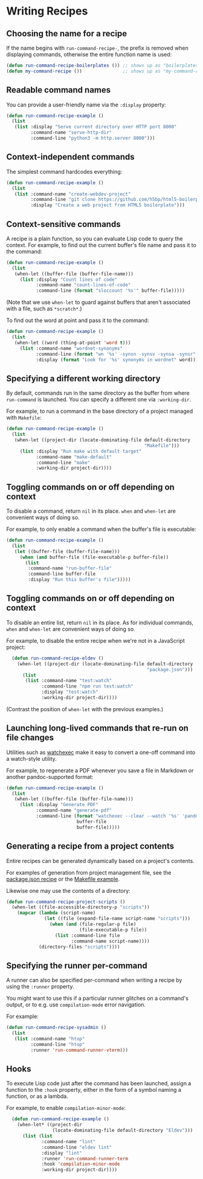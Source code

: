 # Writing Recipes

## Choosing the name for a recipe

If the name begins with `run-command-recipe-`, the prefix is removed when displaying commands, otherwise the entire function name is used:

```lisp
(defun run-command-recipe-boilerplates ()) ;; shows up as "boilerplates"
(defun my-command-recipe ())               ;; shows up as "my-command-recipe"
```

## Readable command names

You can provide a user-friendly name via the `:display` property:

```lisp
(defun run-command-recipe-example ()
  (list
   (list :display "Serve current directory over HTTP port 8000"
         :command-name "serve-http-dir"
         :command-line "python3 -m http.server 8000")))
```

## Context-independent commands

The simplest command hardcodes everything:

```lisp
(defun run-command-recipe-example ()
  (list
   (list :command-name "create-webdev-project"
         :command-line "git clone https://github.com/h5bp/html5-boilerplate webdev-project"
         :display "Create a web project from HTML5 boilerplate")))
```

## Context-sensitive commands

A recipe is a plain function, so you can evaluate Lisp code to query the context. For example, to find out the current buffer's file name and pass it to the command:

```lisp
(defun run-command-recipe-example ()
  (list
   (when-let ((buffer-file (buffer-file-name)))
     (list :display "Count lines of code"
           :command-name "count-lines-of-code"
           :command-line (format "sloccount '%s'" buffer-file)))))
```

(Note that we use `when-let` to guard against buffers that aren't associated with a file, such as `*scratch*`.)

To find out the word at point and pass it to the command:

```lisp
(defun run-command-recipe-example ()
  (list
   (when-let ((word (thing-at-point 'word t)))
     (list :command-name "wordnet-synonyms"
           :command-line (format "wn '%s' -synsn -synsv -synsa -synsr" word)
           :display (format "Look for '%s' synonyms in wordnet" word)))))
```

## Specifying a different working directory

By default, commands run in the same directory as the buffer from where `run-command` is launched. You can specify a different one via `:working-dir`.

For example, to run a command in the base directory of a project managed with `Makefile`:

```lisp
(defun run-command-recipe-example ()
  (list
   (when-let ((project-dir (locate-dominating-file default-directory
                                                   "Makefile")))
     (list :display "Run make with default target"
           :command-name "make-default"
           :command-line "make"
           :working-dir project-dir))))
```

## Toggling commands on or off depending on context

To disable a command, return `nil` in its place. `when` and `when-let` are convenient ways of doing so.

For example, to only enable a command when the buffer's file is executable:

```lisp
(defun run-command-recipe-example ()
  (list
   (let ((buffer-file (buffer-file-name)))
     (when (and buffer-file (file-executable-p buffer-file))
       (list
        :command-name "run-buffer-file"
        :command-line buffer-file
        :display "Run this buffer's file")))))
```

## Toggling commands on or off depending on context

To disable an entire list, return `nil` in its place. As for individual commands, `when` and `when-let` are convenient ways of doing so.

For example, to disable the entire recipe when we're not in a JavaScript project:

```lisp
  (defun run-command-recipe-eldev ()
    (when-let ((project-dir (locate-dominating-file default-directory
                                                    "package.json")))
      (list
       (list :command-name "test:watch"
             :command-line "npm run test:watch"
             :display "test:watch"
             :working-dir project-dir))))
```

(Contrast the position of `when-let` with the previous examples.)

## Launching long-lived commands that re-run on file changes

Utilities such as [watchexec](https://watchexec.github.io/) make it easy to convert a one-off command into a watch-style utility.

For example, to regenerate a PDF whenever you save a file in Markdown or another pandoc-supported format:

```lisp
(defun run-command-recipe-example ()
  (list
   (when-let ((buffer-file (buffer-file-name)))
     (list :display "Generate PDF"
           :command-name "generate-pdf"
           :command-line (format "watchexec --clear --watch '%s' 'pandoc --standalone -t html5 -o /tmp/preview.pdf \'%s\''"
                          buffer-file
                          buffer-file)))))
```

## Generating a recipe from a project contents

Entire recipes can be generated dynamically based on a project's contents.

For examples of generation from project management file, see the [package.json recipe](https://github.com/bard/emacs-run-command/tree/develop/cookbook/run-command-recipe-package-json.el) or the [Makefile example](https://github.com/bard/emacs-run-command/tree/develop/cookbook/run-command-recipe-make.el).

Likewise one may use the contents of a directory:

```lisp
(defun run-command-recipe-project-scripts ()
  (when-let ((file-accessible-directory-p "scripts"))
    (mapcar (lambda (script-name)
              (let ((file (expand-file-name script-name "scripts")))
                (when (and (file-regular-p file)
                           (file-executable-p file))
                  (list :command-line file
                        :command-name script-name))))
            (directory-files "scripts"))))
```

## Specifying the runner per-command

A runner can also be specified per-command when writing a recipe by using the `:runner` property.

You might want to use this if a particular runner glitches on a command's output, or to e.g. use `compilation-mode` error navigation.

For example:

```lisp
(defun run-command-recipe-sysadmin ()
  (list
   (list :command-name "htop"
         :command-line "htop"
         :runner 'run-command-runner-vterm)))
```

## Hooks

To execute Lisp code just after the command has been launched, assign a function to the `:hook` property, either in the form of a symbol naming a function, or as a lambda.

For example, to enable `compilation-minor-mode`:

```lisp
  (defun run-command-recipe-example ()
    (when-let* ((project-dir
                 (locate-dominating-file default-directory "Eldev")))
      (list (list
             :command-name "lint"
             :command-line "eldev lint"
             :display "lint"
             :runner 'run-command-runner-term
             :hook 'compilation-minor-mode
             :working-dir project-dir))))
```
